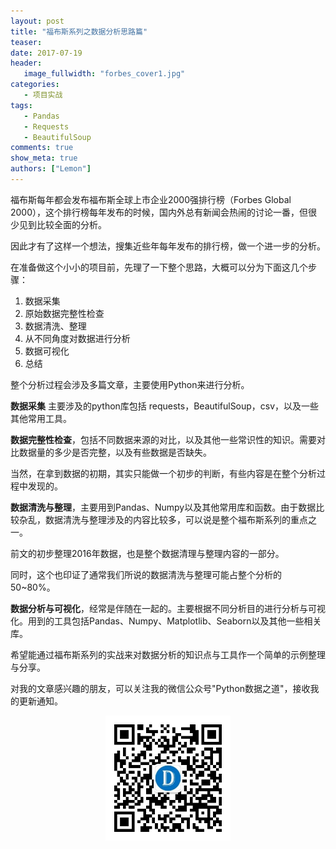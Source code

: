 ```yaml
---
layout: post
title: "福布斯系列之数据分析思路篇"
teaser:
date: 2017-07-19
header:
   image_fullwidth: "forbes_cover1.jpg"
categories:
   - 项目实战
tags:
   - Pandas
   - Requests
   - BeautifulSoup
comments: true
show_meta: true
authors: ["Lemon"]
---
```


福布斯每年都会发布福布斯全球上市企业2000强排行榜（Forbes Global 2000），这个排行榜每年发布的时候，国内外总有新闻会热闹的讨论一番，但很少见到比较全面的分析。

因此才有了这样一个想法，搜集近些年每年发布的排行榜，做一个进一步的分析。

在准备做这个小小的项目前，先理了一下整个思路，大概可以分为下面这几个步骤：
1. 数据采集
1. 原始数据完整性检查
1. 数据清洗、整理
1. 从不同角度对数据进行分析
1. 数据可视化
1. 总结


整个分析过程会涉及多篇文章，主要使用Python来进行分析。

**数据采集** 主要涉及的python库包括 requests，BeautifulSoup，csv，以及一些其他常用工具。

**数据完整性检查**，包括不同数据来源的对比，以及其他一些常识性的知识。需要对比数据量的多少是否完整，以及有些数据是否缺失。

当然，在拿到数据的初期，其实只能做一个初步的判断，有些内容是在整个分析过程中发现的。

**数据清洗与整理**，主要用到Pandas、Numpy以及其他常用库和函数。由于数据比较杂乱，数据清洗与整理涉及的内容比较多，可以说是整个福布斯系列的重点之一。

前文的初步整理2016年数据，也是整个数据清理与整理内容的一部分。

同时，这个也印证了通常我们所说的数据清洗与整理可能占整个分析的50~80%。

**数据分析与可视化**，经常是伴随在一起的。主要根据不同分析目的进行分析与可视化。用到的工具包括Pandas、Numpy、Matplotlib、Seaborn以及其他一些相关库。

希望能通过福布斯系列的实战来对数据分析的知识点与工具作一个简单的示例整理与分享。

对我的文章感兴趣的朋友，可以关注我的微信公众号"Python数据之道"，接收我的更新通知。

<div align="center"><img src="/images/qrcode.jpg" width="200"/></div>
